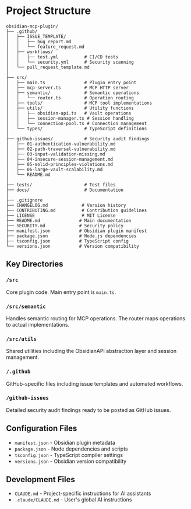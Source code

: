 # Project Structure

```
obsidian-mcp-plugin/
├── .github/
│   ├── ISSUE_TEMPLATE/
│   │   ├── bug_report.md
│   │   └── feature_request.md
│   ├── workflows/
│   │   ├── test.yml          # CI/CD tests
│   │   └── security.yml      # Security scanning
│   └── pull_request_template.md
│
├── src/
│   ├── main.ts               # Plugin entry point
│   ├── mcp-server.ts         # MCP HTTP server
│   ├── semantic/             # Semantic operations
│   │   └── router.ts         # Operation routing
│   ├── tools/                # MCP tool implementations
│   ├── utils/                # Utility functions
│   │   ├── obsidian-api.ts   # Vault operations
│   │   ├── session-manager.ts # Session handling
│   │   └── connection-pool.ts # Connection management
│   └── types/                # TypeScript definitions
│
├── github-issues/            # Security audit findings
│   ├── 01-authentication-vulnerability.md
│   ├── 02-path-traversal-vulnerability.md
│   ├── 03-input-validation-missing.md
│   ├── 04-insecure-session-management.md
│   ├── 05-solid-principles-violations.md
│   ├── 06-large-vault-scalability.md
│   └── README.md
│
├── tests/                    # Test files
├── docs/                     # Documentation
│
├── .gitignore
├── CHANGELOG.md             # Version history
├── CONTRIBUTING.md          # Contribution guidelines
├── LICENSE                  # MIT License
├── README.md               # Main documentation
├── SECURITY.md             # Security policy
├── manifest.json           # Obsidian plugin manifest
├── package.json            # Node.js dependencies
├── tsconfig.json           # TypeScript config
└── versions.json           # Version compatibility
```

## Key Directories

### `/src`
Core plugin code. Main entry point is `main.ts`.

### `/src/semantic`
Handles semantic routing for MCP operations. The router maps operations to actual implementations.

### `/src/utils`
Shared utilities including the ObsidianAPI abstraction layer and session management.

### `/.github`
GitHub-specific files including issue templates and automated workflows.

### `/github-issues`
Detailed security audit findings ready to be posted as GitHub issues.

## Configuration Files

- `manifest.json` - Obsidian plugin metadata
- `package.json` - Node dependencies and scripts
- `tsconfig.json` - TypeScript compiler settings
- `versions.json` - Obsidian version compatibility

## Development Files

- `CLAUDE.md` - Project-specific instructions for AI assistants
- `.claude/CLAUDE.md` - User's global AI instructions